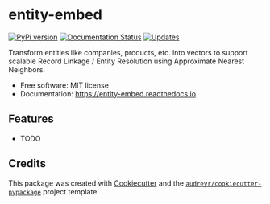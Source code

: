 # entity-embed

[![PyPi version](https://img.shields.io/pypi/v/entity-embed.svg)](https://pypi.python.org/pypi/entity-embed)
[![Documentation Status](https://readthedocs.org/projects/entity-embed/badge/?version=latest)](https://entity-embed.readthedocs.io/en/latest/?badge=latest)
[![Updates](https://pyup.io/repos/github/vintasoftware/entity-embed/shield.svg)](https://pyup.io/repos/github/vintasoftware/entity-embed/)


Transform entities like companies, products, etc. into vectors to support scalable Record Linkage / Entity Resolution using Approximate Nearest Neighbors.


* Free software: MIT license
* Documentation: https://entity-embed.readthedocs.io.


## Features

* TODO

## Credits

This package was created with [Cookiecutter](https://github.com/audreyr/cookiecutter) and the [`audreyr/cookiecutter-pypackage`](https://github.com/audreyr/cookiecutter-pypackage) project template.
